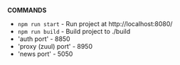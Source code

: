 
**COMMANDS**
- `npm run start` - Run project at http://localhost:8080/ 
- `npm run build` - Build project to ./build 
- 'auth port' - 8850               
- 'proxy (zuul) port' - 8950
- 'news port' - 5050